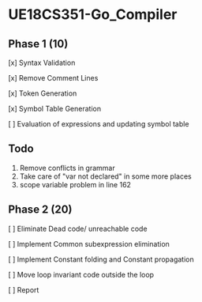 # UE18CS351-Go_Compiler

## Phase 1 (10)
[x] Syntax Validation

[x] Remove Comment Lines

[x] Token Generation

[x] Symbol Table Generation

[ ] Evaluation of expressions and updating symbol table

## Todo
1. Remove conflicts in grammar
2. Take care of "var not declared" in some more places
3. scope variable problem in line 162

## Phase 2 (20)
[ ] Eliminate Dead code/ unreachable code

[ ] Implement Common subexpression elimination

[ ] Implement Constant folding and Constant propagation

[ ] Move loop invariant code outside the loop

[ ] Report

